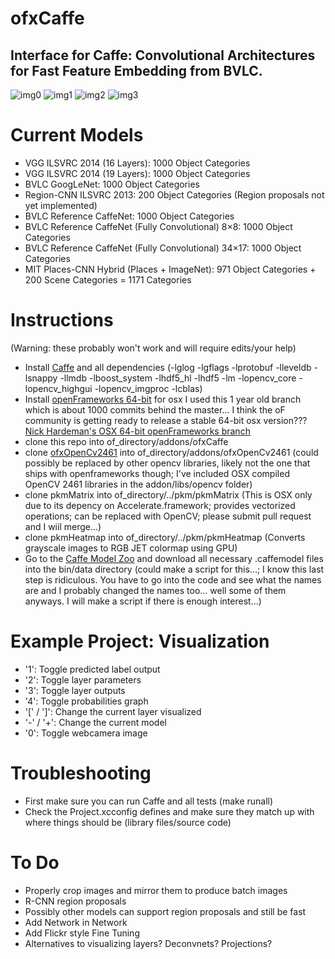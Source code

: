 # ofxCaffe
## Interface for Caffe: Convolutional Architectures for Fast Feature Embedding from BVLC.  

![img0](https://github.com/pkmital/ofxCaffe/raw/master/img-0.png)
![img1](https://github.com/pkmital/ofxCaffe/raw/master/img-1.png)
![img2](https://github.com/pkmital/ofxCaffe/raw/master/img-2.png)
![img3](https://github.com/pkmital/ofxCaffe/raw/master/img-3.png)

Current Models
=============

* VGG ILSVRC 2014 (16 Layers): 1000 Object Categories
* VGG ILSVRC 2014 (19 Layers): 1000 Object Categories
* BVLC GoogLeNet: 1000 Object Categories
* Region-CNN ILSVRC 2013: 200 Object Categories (Region proposals not yet implemented)
* BVLC Reference CaffeNet: 1000 Object Categories
* BVLC Reference CaffeNet (Fully Convolutional) 8×8: 1000 Object Categories
* BVLC Reference CaffeNet (Fully Convolutional) 34×17: 1000 Object Categories
* MIT Places-CNN Hybrid (Places + ImageNet): 971 Object Categories + 200 Scene Categories = 1171 Categories

Instructions
============

(Warning: these probably won't work and will require edits/your help)

*  Install [Caffe](http://caffe.berkeleyvision.org/) and all dependencies (-lglog -lgflags -lprotobuf -lleveldb -lsnappy -llmdb -lboost_system -lhdf5_hl -lhdf5 -lm -lopencv_core -lopencv_highgui -lopencv_imgproc -lcblas)
*  Install [openFrameworks 64-bit](http://openframeworks.cc/download/) for osx I used this 1 year old branch which is about 1000 commits behind the master... I think the oF community is getting ready to release a stable 64-bit osx version??? [Nick Hardeman's OSX 64-bit openFrameworks branch](https://github.com/NickHardeman/openframeworks_osx_64)
*  clone this repo into of_directory/addons/ofxCaffe
*  clone [ofxOpenCv2461]() into of_directory/addons/ofxOpenCv2461 (could possibly be replaced by other opencv libraries, likely not the one that ships with openframeworks though; I've included OSX compiled OpenCV 2461 libraries in the addon/libs/opencv folder)
*  clone pkmMatrix into of_directory/../pkm/pkmMatrix (This is OSX only due to its depency on Accelerate.framework; provides vectorized operations; can be replaced with OpenCV; please submit pull request and I wiil merge...)
*  clone pkmHeatmap into of_directory/../pkm/pkmHeatmap (Converts grayscale images to RGB JET colormap using GPU)
*  Go to the [Caffe Model Zoo](https://github.com/BVLC/caffe/wiki/Model-Zoo) and download all necessary .caffemodel files into the bin/data directory (could make a script for this...; I know this last step is ridiculous.  You have to go into the code and see what the names are and I probably changed the names too... well some of them anyways.  I will make a script if there is enough interest...)

Example Project: Visualization
==============================

* '1': Toggle predicted label output 
* '2': Toggle layer parameters
* '3': Toggle layer outputs
* '4': Toggle probabilities graph
* '[' / ']': Change the current layer visualized
* '-' / '+': Change the current model
* '0': Toggle webcamera image


Troubleshooting
===============

* First make sure you can run Caffe and all tests (make runall)
* Check the Project.xcconfig defines and make sure they match up with where things should be (library files/source code)

To Do
======

* Properly crop images and mirror them to produce batch images
* R-CNN region proposals
* Possibly other models can support region proposals and still be fast
* Add Network in Network
* Add Flickr style Fine Tuning
* Alternatives to visualizing layers?  Deconvnets?  Projections?